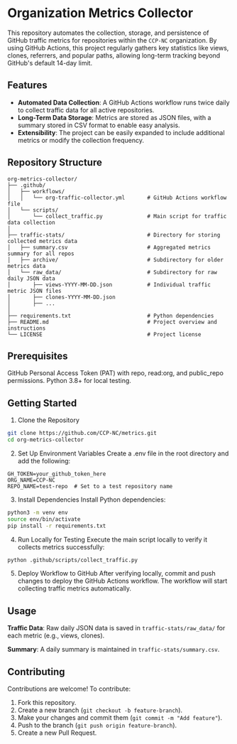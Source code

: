 # Organization Metrics Collector

This repository automates the collection, storage, and persistence of GitHub traffic metrics for repositories within the `CCP-NC` organization. By using GitHub Actions, this project regularly gathers key statistics like views, clones, referrers, and popular paths, allowing long-term tracking beyond GitHub's default 14-day limit.

## Features
- **Automated Data Collection**: A GitHub Actions workflow runs twice daily to collect traffic data for all active repositories.
- **Long-Term Data Storage**: Metrics are stored as JSON files, with a summary stored in CSV format to enable easy analysis.
- **Extensibility**: The project can be easily expanded to include additional metrics or modify the collection frequency.

## Repository Structure

```plaintext
org-metrics-collector/
├── .github/
│   ├── workflows/
│   │   └── org-traffic-collector.yml       # GitHub Actions workflow file
│   └── scripts/
│       └── collect_traffic.py              # Main script for traffic data collection
│
├── traffic-stats/                          # Directory for storing collected metrics data
│   ├── summary.csv                         # Aggregated metrics summary for all repos
│   ├── archive/                            # Subdirectory for older metrics data
│   └── raw_data/                           # Subdirectory for raw daily JSON data
│       ├── views-YYYY-MM-DD.json           # Individual traffic metric JSON files
│       ├── clones-YYYY-MM-DD.json
│       ├── ...
│
├── requirements.txt                        # Python dependencies
├── README.md                               # Project overview and instructions
└── LICENSE                                 # Project license
```

## Prerequisites
GitHub Personal Access Token (PAT) with repo, read:org, and public_repo permissions.
Python 3.8+ for local testing.

## Getting Started
1. Clone the Repository
```bash
git clone https://github.com/CCP-NC/metrics.git
cd org-metrics-collector
```

2. Set Up Environment Variables
Create a .env file in the root directory and add the following:

```plaintext
GH_TOKEN=your_github_token_here
ORG_NAME=CCP-NC
REPO_NAME=test-repo  # Set to a test repository name
```

3. Install Dependencies
Install Python dependencies:

```bash
python3 -m venv env
source env/bin/activate
pip install -r requirements.txt
```

4. Run Locally for Testing
Execute the main script locally to verify it collects metrics successfully:

```bash
python .github/scripts/collect_traffic.py
```

5. Deploy Workflow to GitHub
After verifying locally, commit and push changes to deploy the GitHub Actions workflow. The workflow will start collecting traffic metrics automatically.

## Usage

**Traffic Data**: Raw daily JSON data is saved in `traffic-stats/raw_data/` for each metric (e.g., views, clones).

**Summary**: A daily summary is maintained in `traffic-stats/summary.csv`.

## Contributing

Contributions are welcome! To contribute:

1. Fork this repository.
2. Create a new branch (`git checkout -b feature-branch`).
3. Make your changes and commit them (`git commit -m "Add feature"`).
4. Push to the branch (`git push origin feature-branch`).
5. Create a new Pull Request.
